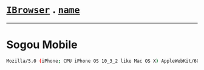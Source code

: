 # [`IBrowser`](/api/main/get-browser.md) . [`name`](../name.md)
---
# Sogou Mobile

```sh
Mozilla/5.0 (iPhone; CPU iPhone OS 10_3_2 like Mac OS X) AppleWebKit/603.2.4 (KHTML, like Gecko) Version/4.0 Mobile Safari/534.30 SogouMSE,SogouMobileBrowser/3.7.4
```